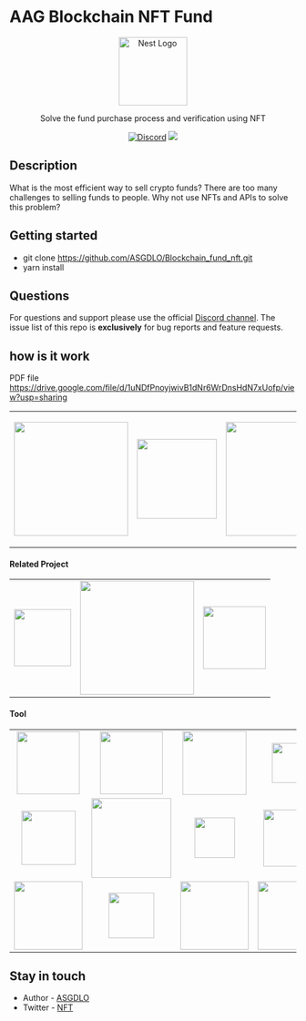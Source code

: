 # AAG Blockchain NFT Fund 

<p align="center">
  <a href="http://nestjs.com/" target="blank"><img src="https://media.discordapp.net/attachments/794921170931154967/1062919610707488848/image.png" width="120" alt="Nest Logo" /></a>
</p>


  <p align="center">Solve the fund purchase process and verification using NFT</p>
 <p align="center"> 
<a href="https://discord.gg/BZdbEKbgDj" target="_blank"><img src="https://img.shields.io/badge/discord-online-brightgreen.svg" alt="Discord"/></a>
  <a href="https://paypal.me/hoon33710?country.x=KR&locale.x=ko_KR" target="_blank"><img src="https://img.shields.io/badge/Donate-PayPal-ff3f59.svg"/></a>
 </p>
   
  
</p>
  <!--[![Backers on Open Collective](https://opencollective.com/nest/backers/badge.svg)](https://opencollective.com/nest#backer)
  [![Sponsors on Open Collective](https://opencollective.com/nest/sponsors/badge.svg)](https://opencollective.com/nest#sponsor)-->

## Description

What is the most efficient way to sell crypto funds?
There are too many challenges to selling funds to people. Why not use NFTs and APIs to solve this problem?</p>


## Getting started

* git clone https://github.com/ASGDLO/Blockchain_fund_nft.git
* yarn install 


## Questions

For questions and support please use the official [Discord channel](https://discord.com/invite/BZdbEKbgDj). The issue list of this repo is **exclusively** for bug reports and feature requests.

## how is it work 
PDF file https://drive.google.com/file/d/1uNDfPnoyjwivB1dNr6WrDnsHdN7xUofp/view?usp=sharing

<table style="text-align:center;"><tr><td>

<a  target="_blank"><img src="https://media.discordapp.net/attachments/1034436378857062532/1057170488847249469/image.png?width=838&height=630" width="200" valign="middle" /></a></td>
<td> 
<a  target="_blank"><img src="https://media.discordapp.net/attachments/1034436378857062532/1057170545923326023/image.png?width=850&height=630" width="140" valign="middle" /></a></td>
<td>
<a target="_blank"><img src="https://media.discordapp.net/attachments/1034436378857062532/1057170581667192872/image.png?width=850&height=630" width="200" valign="middle" /></a></td>
<td>
<a target="_blank"><img src="https://media.discordapp.net/attachments/1034436378857062532/1057170681445503046/image.png?width=870&height=630" width="185" valign="middle" /></a></td>
<td>
<a target="_blank"><img src="https://media.discordapp.net/attachments/1034436378857062532/1057170727196962867/image.png?width=870&height=630" width="185" valign="middle" /></a></td>
<td>
<a target="_blank"><img src="https://media.discordapp.net/attachments/1034436378857062532/1057170777759301702/image.png?width=870&height=630" width="185" valign="middle" /></a></td>
<td>
<a target="_blank"><img src="https://media.discordapp.net/attachments/1034436378857062532/1057170829747691550/image.png?width=895&height=630" width="185" valign="middle" /></a></td>
</table>

#### Related Project
<table style="text-align:center;"><tr>
  <td><a href="https://github.com/Fractal-crypto/Blockchain_fund_nft" target="_blank"><img src="https://avatars.githubusercontent.com/u/96429375?s=200&v=4" width="100" valign="middle" /></a></td>
  <td><a href="https://github.com/freqtrade/freqtrade" target="_blank"><img src="https://www.freqtrade.io/en/stable/assets/freqtrade_poweredby.svg" width="200" valign="middle" /></a></td>
<td>
<a href="https://github.com/Pictoon-siliconvalley-Bteam/Pictoon-project_Main" target="_blank"><img src="https://avatars.githubusercontent.com/u/96712655?s=200&v=4" width="110" valign="middle" /></a></td>
</tr></table>

#### Tool

<table><tr><td align="center" valign="middle">
<a href="https://www.sqlalchemy.org/" target="_blank"><img src="https://www.netnode.ch/sites/default/files/2022-08/nextjs.png" width="110" valign="middle" /> </a></td><td align="center" valign="middle">
<a href="http://mrjbq7.github.io/ta-lib/" target="_blank"><img src="https://avatars.githubusercontent.com/u/52467369?s=200&v=4" width="110" valign="middle" /></a> </td><td align="center" valign="middle">
<a href="https://github.com/tiangolo/fastapi" target="_blank"><img src="https://upload.wikimedia.org/wikipedia/commons/thumb/3/36/MetaMask_Fox.svg/1200px-MetaMask_Fox.svg.png" width="112" valign="middle" /></a>  </td><td align="center" valign="middle">
<a href="https://github.com/encode/uvicorn" target="_blank"><img src="https://moonbeam.network/wp-content/uploads/2021/06/openzeppelin-500.png" width="70" valign="middle" /></a>  </td><td align="center" valign="middle">
  <a href="https://pyjwt.readthedocs.io/en/stable/faq.html" target="_blank"><img src="https://recruiting.cdn.greenhouse.io/external_greenhouse_job_boards/logos/000/007/263/original/Axios_logo_-_RGB_-_clear_space.png?1580309119" width="90" valign="middle" /></a> </td><td align="center" valign="middle">
  <a href="https://arrow.apache.org/docs/python/index.html" target="_blank"><img src="https://miro.medium.com/max/1400/1*HEVz67GINyCZckRkeEidYw.png" width="100" valign="middle" /></a> </td></tr><tr><td align="center" valign="middle">
  <a href="https://scipy.org/" target="_blank"><img src="https://miro.medium.com/max/800/1*ulCspc56K_swYE1uuel_TA.png" width="95" valign="middle" /></a> </td><td align="center" valign="middle">
<a href="https://nautilustrader.io/" target="_blank"><img src="https://www.datocms-assets.com/45470/1631110818-logo-react-js.png" width="140" valign="middle" /></a></td>
<td align="center" valign="middle">
<a href="https://scikit-optimize.github.io/stable/" target="_blank"><img src="https://miro.medium.com/max/512/1*doAg1_fMQKWFoub-6gwUiQ.png" width="71" valign="middle" /></a></td><td align="center" valign="middle">
<a href="https://plotly.com/" target="_blank"><img src="https://assets-global.website-files.com/6364e65656ab107e465325d2/6381641b6a60932fb3c3c2d9_crsLQ2lVok-0X37hZ_7RSl62vTm5GRP0Ws4xyPt4E5I.jpeg" width="100" valign="middle" /></a> </td><td align="center" valign="middle">
<a href="https://jupyter.org/" target="_blank"><img src="https://upload.wikimedia.org/wikipedia/commons/thumb/d/d5/Tailwind_CSS_Logo.svg/2048px-Tailwind_CSS_Logo.svg.png" width="75" valign="middle" /></a> </td><td align="center" valign="middle">
<a href="https://github.com/ccxt/ccxt" target="_blank"><img src="https://upload.wikimedia.org/wikipedia/commons/thumb/9/98/Solidity_logo.svg/1200px-Solidity_logo.svg.png" width="70" valign="middle" /></a></td></tr><tr><td align="center" valign="middle">
<a href="https://docs.tokensets.com/" target="_blank"><img src="https://images.squarespace-cdn.com/content/v1/5dc59d3f6301105b02894f5f/1580228735630-4AH0H4LTN0UOEJ4UIRIG/Aave+Ghost+banner.png" width="120" valign="middle" /></a> </td><td align="center" valign="middle">
<a href="https://github.com/man-c/pycoingecko" target="_blank"><img src="https://static.coingecko.com/s/coingecko-branding-guide-8447de673439420efa0ab1e0e03a1f8b0137270fbc9c0b7c086ee284bd417fa1.png" width="80" valign="middle" /></a> </td><td align="center" valign="middle">
<a  target="_blank"><img src="https://uploads-ssl.webflow.com/619811f15cf1e46af063c233/620dc6482e585bbdb5feff64_aws-logo.png" width="120" valign="middle" /></a></td><td align="center" valign="middle"><a href="https://arbitrum.io/" target="_blank"><img src="https://uploads-ssl.webflow.com/62f34c32e8660c273054c17c/62fb88dbd2721c64b22677c0_arbitrum%20logo.png" width="120" valign="middle" /></a></td>
  </td>
 
  </tr></table>

## Stay in touch

* Author - [ASGDLO](https://github.com/ASGDLO)
* Twitter - [NFT](https://twitter.com/EthanCo76960550)
